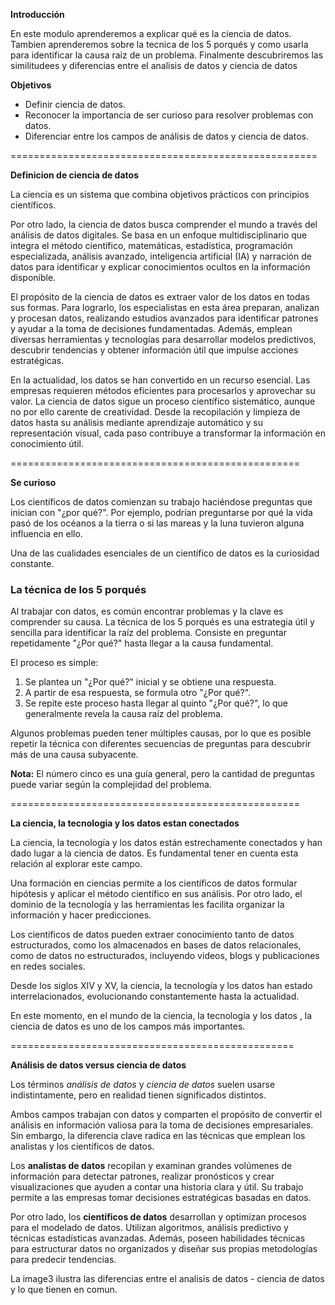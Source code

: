 **Introducción**

En este modulo aprenderemos a explicar qué es la ciencia de datos. Tambien aprenderemos sobre la tecnica de los 5 porqués y como usarla para identificar la causa raiz de un problema. Finalmente descubriremos las similitudees y diferencias entre el analisis de datos y ciencia de datos

**Objetivos**

- Definir ciencia de datos.
- Reconocer la importancia de ser curioso para resolver problemas con datos.
- Diferenciar entre los campos de análisis de datos y ciencia de datos.

=====================================================

**Definicion de ciencia de datos**

La ciencia es un sistema que combina objetivos prácticos con principios científicos.  

Por otro lado, la ciencia de datos busca comprender el mundo a través del análisis de datos digitales. Se basa en un enfoque multidisciplinario que integra el método científico, matemáticas, estadística, programación especializada, análisis avanzado, inteligencia artificial (IA) y narración de datos para identificar y explicar conocimientos ocultos en la información disponible.  

El propósito de la ciencia de datos es extraer valor de los datos en todas sus formas. Para lograrlo, los especialistas en esta área preparan, analizan y procesan datos, realizando estudios avanzados para identificar patrones y ayudar a la toma de decisiones fundamentadas. Además, emplean diversas herramientas y tecnologías para desarrollar modelos predictivos, descubrir tendencias y obtener información útil que impulse acciones estratégicas.  

En la actualidad, los datos se han convertido en un recurso esencial. Las empresas requieren métodos eficientes para procesarlos y aprovechar su valor. La ciencia de datos sigue un proceso científico sistemático, aunque no por ello carente de creatividad. Desde la recopilación y limpieza de datos hasta su análisis mediante aprendizaje automático y su representación visual, cada paso contribuye a transformar la información en conocimiento útil.

==================================================

**Se curioso**

Los científicos de datos comienzan su trabajo haciéndose preguntas que inician con "¿por qué?". Por ejemplo, podrían preguntarse por qué la vida pasó de los océanos a la tierra o si las mareas y la luna tuvieron alguna influencia en ello.  

Una de las cualidades esenciales de un científico de datos es la curiosidad constante.  

### La técnica de los 5 porqués  

Al trabajar con datos, es común encontrar problemas y la clave es comprender su causa. La técnica de los 5 porqués es una estrategia útil y sencilla para identificar la raíz del problema. Consiste en preguntar repetidamente "¿Por qué?" hasta llegar a la causa fundamental.  

El proceso es simple:  
1. Se plantea un "¿Por qué?" inicial y se obtiene una respuesta.  
2. A partir de esa respuesta, se formula otro "¿Por qué?".  
3. Se repite este proceso hasta llegar al quinto "¿Por qué?", lo que generalmente revela la causa raíz del problema.  

Algunos problemas pueden tener múltiples causas, por lo que es posible repetir la técnica con diferentes secuencias de preguntas para descubrir más de una causa subyacente.  

**Nota:** El número cinco es una guía general, pero la cantidad de preguntas puede variar según la complejidad del problema.

==================================================

**La ciencia, la tecnologia y los datos estan conectados**

La ciencia, la tecnología y los datos están estrechamente conectados y han dado lugar a la ciencia de datos. Es fundamental tener en cuenta esta relación al explorar este campo.  

Una formación en ciencias permite a los científicos de datos formular hipótesis y aplicar el método científico en sus análisis. Por otro lado, el dominio de la tecnología y las herramientas les facilita organizar la información y hacer predicciones.  

Los científicos de datos pueden extraer conocimiento tanto de datos estructurados, como los almacenados en bases de datos relacionales, como de datos no estructurados, incluyendo videos, blogs y publicaciones en redes sociales.  

Desde los siglos XIV y XV, la ciencia, la tecnología y los datos han estado interrelacionados, evolucionando constantemente hasta la actualidad.

En este momento, en el mundo de la ciencia, la tecnología y los datos , la ciencia de datos es uno de los campos más importantes.

=================================================

**Análisis de datos versus ciencia de datos**

Los términos *análisis de datos* y *ciencia de datos* suelen usarse indistintamente, pero en realidad tienen significados distintos.  

Ambos campos trabajan con datos y comparten el propósito de convertir el análisis en información valiosa para la toma de decisiones empresariales. Sin embargo, la diferencia clave radica en las técnicas que emplean los analistas y los científicos de datos.  

Los **analistas de datos** recopilan y examinan grandes volúmenes de información para detectar patrones, realizar pronósticos y crear visualizaciones que ayuden a contar una historia clara y útil. Su trabajo permite a las empresas tomar decisiones estratégicas basadas en datos.  

Por otro lado, los **científicos de datos** desarrollan y optimizan procesos para el modelado de datos. Utilizan algoritmos, análisis predictivo y técnicas estadísticas avanzadas. Además, poseen habilidades técnicas para estructurar datos no organizados y diseñar sus propias metodologías para predecir tendencias.

La image3 ilustra las diferencias entre el analisis de datos - ciencia de datos y lo que tienen en comun. 